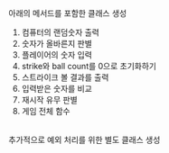 아래의 메서드를 포함한 클래스 생성 <br/>
1. 컴퓨터의 랜덤숫자 출력<br/>
2. 숫자가 올바른지 판별<br/>
3. 플레이어의 숫자 입력<br/>
4. strike와 ball count를 0으로 초기화하기<br/>
5. 스트라이크 볼 결과를 출력<br/>
6. 입력받은 숫자를 비교<br/>
7. 재시작 유무 판별<br/>
8. 게임 전체 함수<br/>
<br/>
추가적으로 예외 처리를 위한 별도 클래스 생성